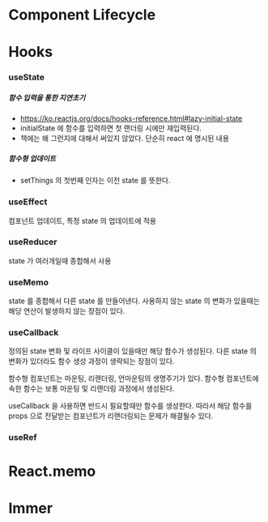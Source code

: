 # Component Lifecycle

# Hooks
### useState
##### 함수 입력을 통한 지연초기
* https://ko.reactjs.org/docs/hooks-reference.html#lazy-initial-state
* initialState 에 함수를 입력하면 첫 랜더링 시에만 재입력된다.
* 책에는 왜 그런지에 대해서 써있지 않았다. 단순히 react 에 명시된 내용

##### 함수형 업데이트
* setThings 의 첫번째 인자는 이전 state 를 뜻한다.

### useEffect
컴포넌트 업데이트, 특정 state 의 업데이트에 적용

### useReducer
state 가 여러개일때 종합해서 사용

### useMemo
state 를 종합해서 다른 state 를 만들어낸다.
사용하지 않는 state 의 변화가 있을때는 해당 연산이 발생하지 않는 장점이 있다.

### useCallback
정의된 state 변화 및 라이프 사이클이 있을때만 해당 함수가 생성된다.
다른 state 의 변화가 있더라도 함수 생성 과정이 생략되는 장점이 있다.

함수형 컴포넌트는 마운팅, 리랜더링, 언마운팅의 생명주기가 있다.
함수형 컴포넌트에 속한 함수는 보통 마운팅 및 리랜더링 과정에서 생성된다.

useCallback 을 사용하면 반드시 필요할때만 함수를 생성한다.
따라서 해당 함수를 props 으로 전달받는 컴포넌트가 리랜더링되는 문제가 해결될수 있다.

### useRef

# React.memo

# Immer
